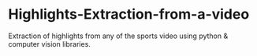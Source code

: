 # Highlights-Extraction-from-a-video
Extraction of highlights from any of the sports video using python &amp; computer vision libraries.
